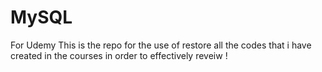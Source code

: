 # MySQL
For Udemy This is the repo for the use of restore all the codes that i have created in the courses in order to effectively reveiw !
